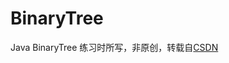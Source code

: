# BinaryTree
Java BinaryTree
练习时所写，非原创，转载自[CSDN](https://blog.csdn.net/fengrunche/article/details/52305748)
